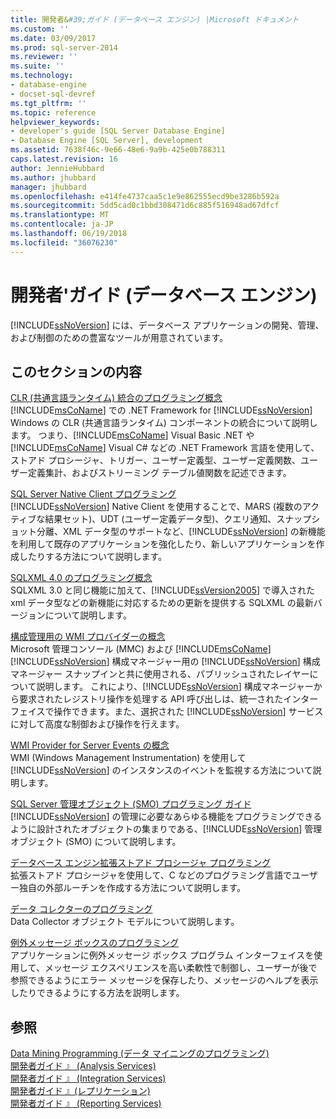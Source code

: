 ```yaml
---
title: 開発者&#39;ガイド (データベース エンジン) |Microsoft ドキュメント
ms.custom: ''
ms.date: 03/09/2017
ms.prod: sql-server-2014
ms.reviewer: ''
ms.suite: ''
ms.technology:
- database-engine
- docset-sql-devref
ms.tgt_pltfrm: ''
ms.topic: reference
helpviewer_keywords:
- developer's guide [SQL Server Database Engine]
- Database Engine [SQL Server], development
ms.assetid: 7638f46c-9e66-48e6-9a9b-425e0b788311
caps.latest.revision: 16
author: JennieHubbard
ms.author: jhubbard
manager: jhubbard
ms.openlocfilehash: e414fe4737caa5c1e9e862555ecd9be3286b592a
ms.sourcegitcommit: 5dd5cad0c1bbd308471d6c885f516948ad67dfcf
ms.translationtype: MT
ms.contentlocale: ja-JP
ms.lasthandoff: 06/19/2018
ms.locfileid: "36076230"
---
```

# <a name="developer39s-guide-database-engine"></a>開発者&#39;ガイド (データベース エンジン)
  [!INCLUDE[ssNoVersion](../includes/ssnoversion-md.md)] には、データベース アプリケーションの開発、管理、および制御のための豊富なツールが用意されています。  
  
## <a name="in-this-section"></a>このセクションの内容  
 [CLR &#40;共通言語ランタイム&#41; 統合のプログラミング概念](clr-integration/common-language-runtime-clr-integration-programming-concepts.md)  
 [!INCLUDE[msCoName](../includes/msconame-md.md)] での .NET Framework for [!INCLUDE[ssNoVersion](../includes/ssnoversion-md.md)] Windows の CLR (共通言語ランタイム) コンポーネントの統合について説明します。 つまり、[!INCLUDE[msCoName](../includes/msconame-md.md)] Visual Basic .NET や [!INCLUDE[msCoName](../includes/msconame-md.md)] Visual C# などの .NET Framework 言語を使用して、ストアド プロシージャ、トリガー、ユーザー定義型、ユーザー定義関数、ユーザー定義集計、およびストリーミング テーブル値関数を記述できます。  
  
 [SQL Server Native Client プログラミング](native-client/sql-server-native-client-programming.md)  
 [!INCLUDE[ssNoVersion](../includes/ssnoversion-md.md)] Native Client を使用することで、MARS (複数のアクティブな結果セット)、UDT (ユーザー定義データ型)、クエリ通知、スナップショット分離、XML データ型のサポートなど、[!INCLUDE[ssNoVersion](../includes/ssnoversion-md.md)] の新機能を利用して既存のアプリケーションを強化したり、新しいアプリケーションを作成したりする方法について説明します。  
  
 [SQLXML 4.0 のプログラミング概念](sqlxml/sqlxml-4-0-programming-concepts.md)  
 SQLXML 3.0 と同じ機能に加えて、[!INCLUDE[ssVersion2005](../includes/ssversion2005-md.md)] で導入された xml データ型などの新機能に対応するための更新を提供する SQLXML の最新バージョンについて説明します。  
  
 [構成管理用の WMI プロバイダーの概念](wmi-provider-configuration/wmi-provider-for-configuration-management.md)  
 Microsoft 管理コンソール (MMC) および [!INCLUDE[msCoName](../includes/msconame-md.md)] [!INCLUDE[ssNoVersion](../includes/ssnoversion-md.md)] 構成マネージャー用の [!INCLUDE[ssNoVersion](../includes/ssnoversion-md.md)] 構成マネージャー スナップインと共に使用される、パブリッシュされたレイヤーについて説明します。 これにより、[!INCLUDE[ssNoVersion](../includes/ssnoversion-md.md)] 構成マネージャーから要求されたレジストリ操作を処理する API 呼び出しは、統一されたインターフェイスで操作できます。また、選択された [!INCLUDE[ssNoVersion](../includes/ssnoversion-md.md)] サービスに対して高度な制御および操作を行えます。  
  
 [WMI Provider for Server Events の概念](wmi-provider-server-events/wmi-provider-for-server-events-concepts.md)  
 WMI (Windows Management Instrumentation) を使用して [!INCLUDE[ssNoVersion](../includes/ssnoversion-md.md)] のインスタンスのイベントを監視する方法について説明します。  
  
 [SQL Server 管理オブジェクト &#40;SMO&#41; プログラミング ガイド](server-management-objects-smo/sql-server-management-objects-smo-programming-guide.md)  
 [!INCLUDE[ssNoVersion](../includes/ssnoversion-md.md)] の管理に必要なあらゆる機能をプログラミングできるように設計されたオブジェクトの集まりである、[!INCLUDE[ssNoVersion](../includes/ssnoversion-md.md)] 管理オブジェクト (SMO) について説明します。  
  
 [データベース エンジン拡張ストアド プロシージャ プログラミング](database-engine-extended-stored-procedure-programming.md)  
 拡張ストアド プロシージャを使用して、C などのプログラミング言語でユーザー独自の外部ルーチンを作成する方法について説明します。  
  
 [データ コレクターのプログラミング](../database-engine/dev-guide/data-collector-programming.md)  
 Data Collector オブジェクト モデルについて説明します。  
  
 [例外メッセージ ボックスのプログラミング](../database-engine/dev-guide/exception-message-box-programming.md)  
 アプリケーションに例外メッセージ ボックス プログラム インターフェイスを使用して、メッセージ エクスペリエンスを高い柔軟性で制御し、ユーザーが後で参照できるようにエラー メッセージを保存したり、メッセージのヘルプを表示したりできるようにする方法を説明します。  
  
## <a name="see-also"></a>参照  
 [Data Mining Programming (データ マイニングのプログラミング)](../analysis-services/dev-guide/data-mining-programming.md)   
 [開発者ガイド 』 &#40;Analysis Services&#41;](../analysis-services/analysis-services-developer-documentation.md)   
 [開発者ガイド 』 &#40;Integration Services&#41;](../integration-services/integration-services-developer-documentation.md)   
 [開発者ガイド 』&#40;レプリケーション&#41;](replication/concepts/replication-developer-documentation.md)   
 [開発者ガイド 』 &#40;Reporting Services&#41;](../reporting-services/reporting-services-developer-documentation.md)  
  
  